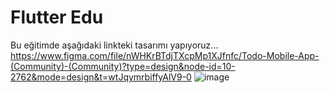 # Flutter Edu
Bu eğitimde aşağıdaki linkteki tasarımı yapıyoruz...
https://www.figma.com/file/nWHKrBTdjTXcpMp1XJfnfc/Todo-Mobile-App-(Community)-(Community)?type=design&node-id=10-2762&mode=design&t=wtJqymrbiffyAlV9-0
![image](https://github.com/abdullahbhrmv/Flutter_Edu/assets/80536748/c95301f8-2039-48c6-93a4-efbb533253d2)
